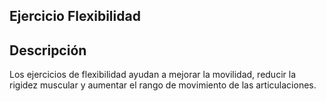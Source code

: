 ## Ejercicio Flexibilidad

## Descripción
Los ejercicios de flexibilidad ayudan a mejorar la movilidad, reducir la rigidez muscular y aumentar el rango de movimiento de las articulaciones.
